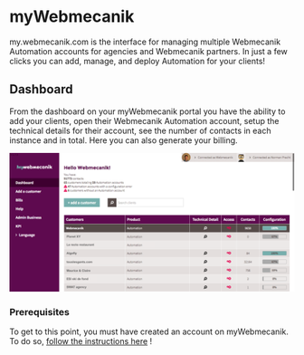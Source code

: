 # myWebmecanik
my.webmecanik.com is the interface for managing multiple Webmecanik Automation accounts for agencies and Webmecanik partners.
In just a few clicks you can add, manage, and deploy Automation for your clients!

## Dashboard ##
From the dashboard on your myWebmecanik portal you have the ability to add your clients, open their Webmecanik Automation account, setup the technical details for their account, see the number of contacts in each instance and in total. Here you can also generate your billing.

![dashboard](assets/dashboard.png)

### Prerequisites
To get to this point, you must have created an account on myWebmecanik. To do so, [follow the instructions here](new-account.md) !
